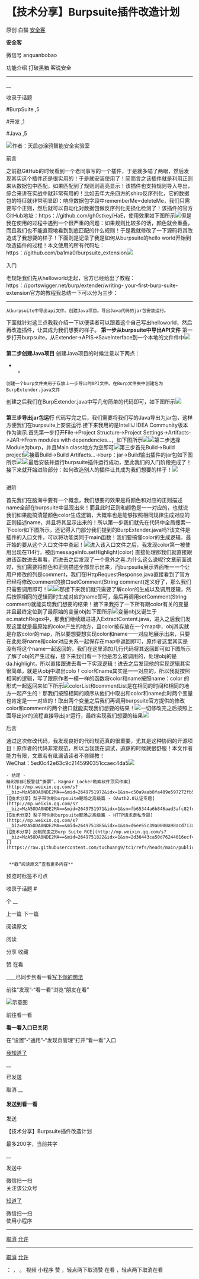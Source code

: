#  【技术分享】Burpsuite插件改造计划

原创 白猫  [ 安全客 ](javascript:void\(0\);)

**安全客** ![]()

微信号 anquanbobao

功能介绍 打破黑箱 客说安全

____

__

收录于话题

#BurpSuite ,5

#开发 ,1

#Java ,5

![](https://raw.githubusercontent.com/tuchuang9/tc1/refs/heads/main/public/20210914095127.png)作者：天启@涂鸦智能安全实验室  
![]()

前言

之前逛GitHub的时候看到一个老同事写的一个插件，于是就多喵了两眼，然后发现其实这个插件还是很实用的！于是就安装使用了！简而言之该插件就是利用正则来从数据包中匹配，如果匹配到了规则则高亮显示！该插件也支持规则导入导出，综合来讲在实战中就非常有用的！比如去年大杀四方的shiro反序列化，它的数据包的特征就非常明显即：响应数据包字段中rememberMe=deleteMe，我们只需要写个正则，然后就可以自动化对数据包做反序列化无损化检测了！该插件的官方GitHub地址：https：//github.com/gh0stkey/HaE，使用效果如下图所示![](https://raw.githubusercontent.com/tuchuang9/tc1/refs/heads/main/public/20210914095128.png)但是我在使用的过程中遇到一个很严重的问题：如果规则比较多的话，颜色就会重叠，而且我们也不能直观地看到到底匹配的什么规则！于是我就修改了一下源码将其改造成了我想要的样子！下面则是记录了我是如何从burpsuite的hello
world开始到改造插件的过程！本文使用的所有代码址：https：//github.com/ba1ma0/burpsuite_extension![](https://raw.githubusercontent.com/tuchuang9/tc1/refs/heads/main/public/20210914095129.png)
![]()

入门

老规矩我们先从helloworld走起，官方已经给出了教程：https：//portswigger.net/burp/extender/writing-
your-first-burp-suite-extension![]()官方的教程我总结一下可以分为三步：

  *   *   * 

    
    
    从burpsuite中导出api文件。创建Java项目。导出Java代码的jar包安装运行。

下面就针对这三点我我介绍一下以便读者可以跟着这个自己写出helloworld，然后再改造插件，让其成为我们想要的样子。
**第一步从burpsuite中导出API文件**
第一步打开burpsuite，从Extender->APIS->SaveInterface到一个本地的文件件中![](https://raw.githubusercontent.com/tuchuang9/tc1/refs/heads/main/public/20210914095131.png)

###

 **第二步创建Java项目** 创建Java项目的时候注意以下两点：

  *   * 

    
    
    创建一个burp文件夹用于存放上一步导出的API文件。在Burp文件夹中创建名为BurpExtender.java文件

创建之后我们在BurpExtender.java中写几句简单的代码即可，如下图所示![](https://raw.githubusercontent.com/tuchuang9/tc1/refs/heads/main/public/20210914095132.png)

###

 **第三步导出jar包运行**
代码写完之后，我们需要将我们写的Java导出为jar包，这样方便我们在burpsuite上安装运行.接下来我用的是IntelliJ IDEA
Community版本作为演示.首先第一步打开File->Project Structure->Project
Settings->Artifacts->JAR->From modules with
dependencies...，如下图所示![](https://raw.githubusercontent.com/tuchuang9/tc1/refs/heads/main/public/20210914095133.png)![](https://raw.githubusercontent.com/tuchuang9/tc1/refs/heads/main/public/20210914095134.png)第二步选择Module为burp，并且Main
class地方为空即可![](https://raw.githubusercontent.com/tuchuang9/tc1/refs/heads/main/public/20210914095135.png)第三步首先Build->Build
project![](https://raw.githubusercontent.com/tuchuang9/tc1/refs/heads/main/public/20210914095136.png)接着Build->Build
Artifacts…->burp：jar->Build输出插件的jar包如下图所示![](https://raw.githubusercontent.com/tuchuang9/tc1/refs/heads/main/public/20210914095137.png)![](https://raw.githubusercontent.com/tuchuang9/tc1/refs/heads/main/public/20210914095138.png)最后安装并运行burpsuite插件运行成功，至此我们的入门阶段完成了！接下来就开始进阶部分：如何改造别人的插件让其成为我们想要的样子！![](https://raw.githubusercontent.com/tuchuang9/tc1/refs/heads/main/public/20210914095139.png)

  

![]()

进阶

首先我们在脑海中要有一个概念，我们想要的效果是将颜色和对应的正则描述name全部在burpsuite中显现出来！而且此时正则和颜色是一一对应的，也就说我们如果能搞清楚颜色color生成逻辑，大概率也是能够按照相同规律生成对应的正则描述name，并且将其显示出来的！所以第一步我们就先在代码中全局搜索一下color如下图所示，还记得入门部分我们提到的BurpExtender.java吗?该文件是插件的入口文件，可以将功能类同于main函数！我们要搞懂color的生成逻辑，最开始的要从这个入口文件中查起！![](https://raw.githubusercontent.com/tuchuang9/tc1/refs/heads/main/public/20210914095141.png)进入该入口文件之后，我发现color第一被使用出现在114行，被函messageInfo.setHighlight(color)
直接处理那我们就直接跟进该函数进去看看，而进去之后发现了一个意外之喜.为什么这么说呢?文章前面说过，我们需要将颜色和正则描述全部显示出来，而burpsuite展示界面唯一一个让用户修改的列是comment，我们在IHttpRequestResponse.java直接看到了官方已经将修改comment的接口setComment(String
comment)定义好了，那么我们只需要调用即可！![](https://raw.githubusercontent.com/tuchuang9/tc1/refs/heads/main/public/20210914095143.png)![](https://raw.githubusercontent.com/tuchuang9/tc1/refs/heads/main/public/20210914095144.png)那接下来我们就只需要了解color的生成以及调用逻辑，然后按照相同的逻辑同时生成对应的name即可，最后再调用setComment(String
comment)就能实现我们想要的结果！接下来我捋了一下所有跟color有关的变量并且最终定位到了最原始的变量obj如下图所示![](https://raw.githubusercontent.com/tuchuang9/tc1/refs/heads/main/public/20210914095145.png)变量obj又诞生于ec.matchRegex中，那我们继续跟进进入ExtractContent.java，进入之后我们发现这里就是最原始的color产生的地方，且color被存放在一个map中，obj其实就是存放color的map，所以要想要想实现color和name一一对应地展示出来，只要在此处将name和color对应关系一起保存在map中返回即可，原作者这里其实是没有将这个name一起返回的，我们在这里添加几行代码将其返回即可如下图所示了解了obj的产生过程，接下来我们看一下他是怎么被调用的，处理obj的是da.highlight，所以直接跟进去看一下实现逻辑！进去之后发现他的实现逻辑其实很简单，就是从obj中取出colo！color和name其实是一一对应的，所以我就按照相同的逻辑，写了跟原作者一模一样的函数将color和name按照name：color
的形式一起返回来如下所示![](https://raw.githubusercontent.com/tuchuang9/tc1/refs/heads/main/public/20210914095146.png)colorList和commentList是在相同的时间和相同的地方一起产生的！那我们按照相同的顺序从他们中取出和color和name此时两个变量也肯定是一一对应的！取出两个变量之后我们再调用burpsuite官方提供的修改color和comment的两个接口就能实现我们想要的结果！![](https://raw.githubusercontent.com/tuchuang9/tc1/refs/heads/main/public/20210914095147.png)一切修改完之后按照上面导出jar的流程直接导出jar运行，最终实现我们想要的结果![](https://raw.githubusercontent.com/tuchuang9/tc1/refs/heads/main/public/20210914095148.png)  
![]()

后言

通过这次修改代码，我发现良好的代码规范真的很重要，尤其是这种协同的开源项目！原作者的代码非常规范，所以当我我在调试，追踪的时候就很舒服！本文作者能力有限，文章若有纰漏请读者不吝赐教！  
WeChat：5ed0c42e63c9c2145990351ccaec4da5![](https://raw.githubusercontent.com/tuchuang9/tc1/refs/heads/main/public/20210914095150.png)

    
    
      
    - 结尾 -  
    精彩推荐[报警就“撕票”，Ragnar Locker勒索软件顶风作案](http://mp.weixin.qq.com/s?__biz=MzA5ODA0NDE2MA==&mid=2649751972&idx=1&sn=c50a9aab8fa409e597272fb5585b3009&chksm=889331cbbfe4b8dd98034fc6b86200c85770cb660cc9f1adcaf1b4c871500b137493c2575343&scene=21#wechat_redirect)  
    [【技术分享】梨子带你刷burpsuite靶场之高级篇 - OAuth2.0认证专题](http://mp.weixin.qq.com/s?__biz=MzA5ODA0NDE2MA==&mid=2649751971&idx=1&sn=fb65344a6b846aad3afc82fe42c1b17e&chksm=889331ccbfe4b8dae0c6d8b755511f85b80e3c39831d7b0c1ac4c6d57f0959cb0e18c7e23ba5&scene=21#wechat_redirect)  
    [【技术分享】梨子带你刷burpsuite靶场之高级篇 - HTTP请求走私专题](http://mp.weixin.qq.com/s?__biz=MzA5ODA0NDE2MA==&mid=2649751885&idx=1&sn=d6ee55c39a0000a98acd713ac7eb94a3&chksm=88933122bfe4b8345a50b27c4255533549873b34d1138d52b01f16925313ac54405d77ba3533&scene=21#wechat_redirect)  
    [【技术分享】反制爬虫之Burp Suite RCE](http://mp.weixin.qq.com/s?__biz=MzA5ODA0NDE2MA==&mid=2649751822&idx=1&sn=2d36443ca50d76244016ecf4a9451a53&chksm=88933161bfe4b8777ec506375b5c1f3195b2f7a520606455ab35a89499a3530f13cf24646dd5&scene=21#wechat_redirect)![](https://raw.githubusercontent.com/tuchuang9/tc1/refs/heads/main/public/20210914095151.png)
    
    
     **戳“阅读原文”查看更多内容**

预览时标签不可点

收录于话题 #

个 __

上一篇 下一篇

阅读原文

阅读

分享 收藏

赞 在看

____已同步到看一看[写下你的想法](javascript:;)

前往“发现”-“看一看”浏览“朋友在看”

![示意图](//res.wx.qq.com/mmbizwap/zh_CN/htmledition/images/pic/appmsg/pic_like_comment55871f.png)

前往看一看

**看一看入口已关闭**

在“设置”-“通用”-“发现页管理”打开“看一看”入口

[我知道了](javascript:;)

__

已发送

取消 __

####  发送到看一看

发送

【技术分享】Burpsuite插件改造计划

最多200字，当前共字

__

发送中

微信扫一扫  
关注该公众号

[知道了](javascript:;)

微信扫一扫  
使用小程序

****

[取消](javascript:void\(0\);) [允许](javascript:void\(0\);)

****

[取消](javascript:void\(0\);) [允许](javascript:void\(0\);)

： ， 。 视频 小程序 赞 ，轻点两下取消赞 在看 ，轻点两下取消在看

